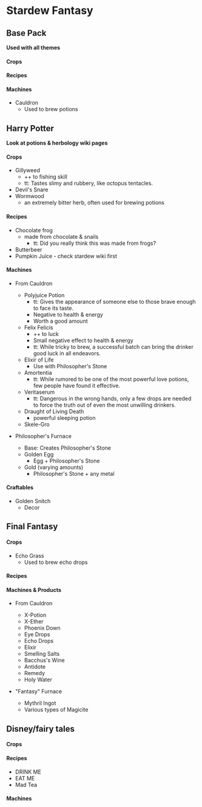 # Stardew Fantasy

Base Pack
---------
**Used with all themes**

#### Crops

#### Recipes

#### Machines
- Cauldron
  - Used to brew potions

Harry Potter
------------
**Look at potions & herbology wiki pages**

#### Crops
- Gillyweed
  - ++ to fishing skill
  - tt: Tastes slimy and rubbery, like octopus tentacles.
- Devil's Snare
- Wormwood
  - an extremely bitter herb, often used for brewing potions

#### Recipes
- Chocolate frog
  - made from chocolate & snails
    - tt: Did you really think this was made from frogs?
- Butterbeer
- Pumpkin Juice - check stardew wiki first

#### Machines
- From Cauldron
  - Polyjuice Potion
    - tt: Gives the appearance of someone else to those brave enough to face its taste.
    - Negative to health & energy
    - Worth a good amount
  - Felix Felicis
    - ++ to luck
    - Small negative effect to health & energy
    - tt: While tricky to brew, a successful batch can bring the drinker good luck in all endeavors.
  - Elixir of Life
    - Use with Philosopher's Stone
  - Amortentia
    - tt: While rumored to be one of the most powerful love potions, few people have found it effective.
  - Veritaserum
    - tt: Dangerous in the wrong hands, only a few drops are needed to force the truth out of even the most unwilling drinkers.
  - Draught of Living Death
    - powerful sleeping potion
  - Skele-Gro  

- Philosopher's Furnace
  - Base: Creates Philosopher's Stone
  - Golden Egg
    - Egg + Philosopher's Stone
  - Gold (varying amounts)
    - Philosopher's Stone + any metal

#### Craftables
- Golden Snitch
  - Decor

Final Fantasy
---------------
#### Crops
- Echo Grass
  - Used to brew echo drops

#### Recipes

#### Machines & Products
- From Cauldron
  - X-Potion
  - X-Ether
  - Phoenix Down
  - Eye Drops
  - Echo Drops
  - Elixir
  - Smelling Salts
  - Bacchus's Wine
  - Antidote
  - Remedy
  - Holy Water

- "Fantasy" Furnace
  - Mythril Ingot
  - Various types of Magicite

Disney/fairy tales
-------------------
#### Crops

#### Recipes
- DRINK ME
- EAT ME
- Mad Tea

#### Machines
